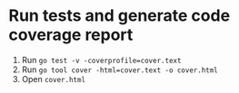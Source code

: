 # Run tests and generate code coverage report

1. Run `go test -v -coverprofile=cover.text`
2. Run `go tool cover -html=cover.text -o cover.html`
3. Open `cover.html`
